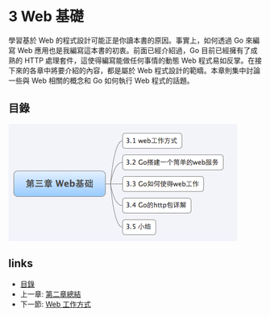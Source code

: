 # 3 Web 基礎

學習基於 Web 的程式設計可能正是你讀本書的原因。事實上，如何透過 Go 來編寫 Web 應用也是我編寫這本書的初衷。前面已經介紹過，Go 目前已經擁有了成熟的 HTTP 處理套件，這使得編寫能做任何事情的動態 Web 程式易如反掌。在接下來的各章中將要介紹的內容，都是屬於 Web 程式設計的範疇。本章則集中討論一些與 Web 相關的概念和 Go 如何執行 Web 程式的話題。

## 目錄
![](images/navi3.png)

## links
   * [目錄](<preface.md>)
   * 上一章: [第二章總結](<02.8.md>)
   * 下一節: [Web 工作方式](<03.1.md>)

